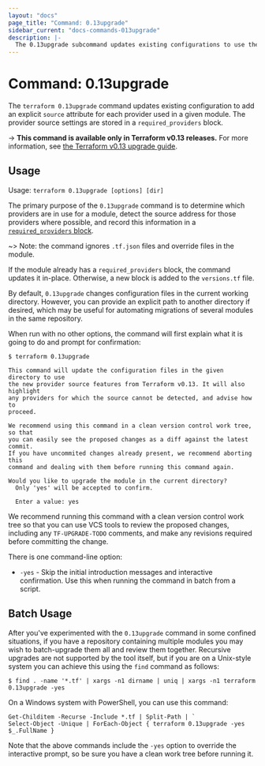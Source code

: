 ```yaml
---
layout: "docs"
page_title: "Command: 0.13upgrade"
sidebar_current: "docs-commands-013upgrade"
description: |-
  The 0.13upgrade subcommand updates existing configurations to use the new provider source features from Terraform 0.13.
---
```


# Command: 0.13upgrade

The `terraform 0.13upgrade` command updates existing configuration to add an
explicit `source` attribute for each provider used in a given module. The
provider source settings are stored in a `required_providers` block.

-> **This command is available only in Terraform v0.13 releases.** For more information, see [the Terraform v0.13 upgrade guide](https://www.terraform.io/upgrade-guides/0-13.html).

## Usage

Usage: `terraform 0.13upgrade [options] [dir]`

The primary purpose of the `0.13upgrade` command is to determine which
providers are in use for a module, detect the source address for those
providers where possible, and record this information in a
[`required_providers` block][required-providers].

[required-providers]: /docs/configuration/terraform.html#specifying-required-provider-versions

~> Note: the command ignores `.tf.json` files and override files in the module.

If the module already has a `required_providers` block, the command updates it
in-place. Otherwise, a new block is added to the `versions.tf` file.

By default, `0.13upgrade` changes configuration files in the current working
directory. However, you can provide an explicit path to another directory if
desired, which may be useful for automating migrations of several modules in
the same repository.

When run with no other options, the command will first explain what it is
going to do and prompt for confirmation:

```
$ terraform 0.13upgrade

This command will update the configuration files in the given directory to use
the new provider source features from Terraform v0.13. It will also highlight
any providers for which the source cannot be detected, and advise how to
proceed.

We recommend using this command in a clean version control work tree, so that
you can easily see the proposed changes as a diff against the latest commit.
If you have uncommited changes already present, we recommend aborting this
command and dealing with them before running this command again.

Would you like to upgrade the module in the current directory?
  Only 'yes' will be accepted to confirm.

  Enter a value: yes
```

We recommend running this command with a clean version control work tree so
that you can use VCS tools to review the proposed changes, including any
`TF-UPGRADE-TODO` comments, and make any revisions required before committing
the change.

There is one command-line option:

* `-yes` - Skip the initial introduction messages and interactive confirmation.
  Use this when running the command in batch from a script.

## Batch Usage

After you've experimented with the `0.13upgrade` command in some confined
situations, if you have a repository containing multiple modules you may
wish to batch-upgrade them all and review them together. Recursive upgrades
are not supported by the tool itself, but if you are on a Unix-style system
you can achieve this using the `find` command as follows:

```
$ find . -name '*.tf' | xargs -n1 dirname | uniq | xargs -n1 terraform 0.13upgrade -yes
```

On a Windows system with PowerShell, you can use this command:

```
Get-Childitem -Recurse -Include *.tf | Split-Path | `
Select-Object -Unique | ForEach-Object { terraform 0.13upgrade -yes $_.FullName }
```

Note that the above commands include the `-yes` option to override the
interactive prompt, so be sure you have a clean work tree before running it.
